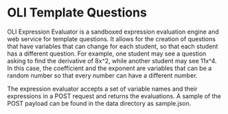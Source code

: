 # OLI Template Questions

OLI Expression Evaluator is a sandboxed expression evaluation engine and web service for template questions. It allows for the creation of questions that have variables that can change for each student, so that each student has a different question. For example, one student may see a question asking to find the derivative of 8x^2, while another student may see 11x^4. In this case, the coefficient and the exponent are variables that can be a random number so that every number can have a different number.

The expression evaluator accepts a set of variable names and their expressions in a POST request and returns the evaluations. A sample of the POST payload can be found in the data directory as sample.json.
